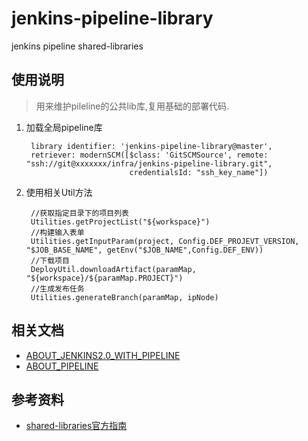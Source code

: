 # jenkins-pipeline-library
jenkins pipeline shared-libraries


## 使用说明

> 用来维护pileline的公共lib库,复用基础的部署代码.


1. 加载全局pipeline库

        library identifier: 'jenkins-pipeline-library@master',
        retriever: modernSCM([$class: 'GitSCMSource', remote: "ssh://git@xxxxxxx/infra/jenkins-pipeline-library.git",
                              credentialsId: "ssh_key_name"])
2. 使用相关Util方法

        //获取指定目录下的项目列表
        Utilities.getProjectList("${workspace}")
        //构建输入表单
        Utilities.getInputParam(project, Config.DEF_PROJEVT_VERSION, "$JOB_BASE_NAME", getEnv("$JOB_NAME",Config.DEF_ENV))
        //下载项目
        DeployUtil.downloadArtifact(paramMap, "${workspace}/${paramMap.PROJECT}")
        //生成发布任务
        Utilities.generateBranch(paramMap, ipNode)


## 相关文档

- [ABOUT_JENKINS2.0_WITH_PIPELINE](src/site/markdown/ABOUT_JENKINS2.0_WITH_PIPELINE.md)
- [ABOUT_PIPELINE](src/site/markdown/ABOUT_PIPELINE.md)


## 参考资料

- [shared-libraries官方指南](https://jenkins.io/doc/book/pipeline/shared-libraries/#loading-resources)